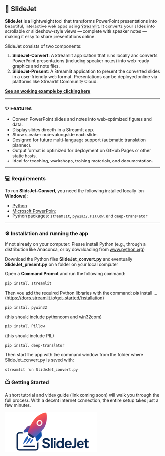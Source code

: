 ## 🚀 SlideJet

**SlideJet** is a lightweight tool that transforms PowerPoint presentations into beautiful, interactive web apps using [Streamlit](https://streamlit.io). It converts your slides into scrollable or slideshow-style views — complete with speaker notes — making it easy to share presentations online.

SlideJet consists of two components:

1. **SlideJet-Convert**: A Streamlit application that runs locally and converts PowerPoint presentations (including speaker notes) into web-ready graphics and note files.
2. **SlideJet-Present**: A Streamlit application to present the converted slides in a user-friendly web format. Presentations can be deployed online via platforms like Streamlit Community Cloud.

[**See an working example by clicking here**](https://slidejet-overview.streamlit.app/)

---

### ✨ Features

- Convert PowerPoint slides and notes into web-optimized figures and data.
- Display slides directly in a Streamlit app.
- Show speaker notes alongside each slide.
- Designed for future multi-language support (automatic translation planned).
- Output format is optimized for deployment on GitHub Pages or other static hosts.
- Ideal for teaching, workshops, training materials, and documentation.

---

### 💻 Requirements

To run **SlideJet-Convert**, you need the following installed locally (on **Windows**):

- [Python](https://www.python.org/downloads/)
- [Microsoft PowerPoint](https://www.microsoft.com/microsoft-365/powerpoint)
- Python packages: `streamlit`, `pywin32`, `Pillow`, and `deep-translator`
  
---

### ⚙️ Installation and running the app

If not already on your computer: Please install Python (e.g., through a distribution like Anaconda, or by downloading from www.python.org)

Download the Python files **SlideJet_convert.py** and eventually **SlideJet_present.py** on a folder on your local computer

Open a **Command Prompt** and run the following command:

```bash
pip install streamlit
```

Then you add the required Python libraries with the command: pip install …
 (https://docs.streamlit.io/get-started/installation)
 
 ```bash
pip install pywin32
```

(this should include pythoncom and win32com)

 ```bash
pip install Pillow
```

(this should include PIL)

 ```bash
pip install deep-translator
```

Then start the app with the command window from the folder where SlideJet_convert.py is saved with:

```bash
streamlit run SlideJet_convert.py
```

### 📺 Getting Started

A short tutorial and video guide (link coming soon) will walk you through the full process.
With a decent internet connection, the entire setup takes just a few minutes.

<img src="FIGS/SlideJet_Logo_Wide_small.png" alt="SlideJet Logo" width="300">
